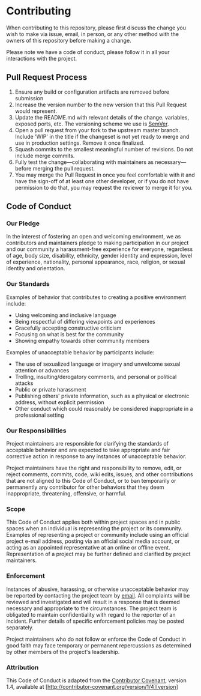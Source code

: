 # Contributing

When contributing to this repository, please first discuss the change you wish to make via issue,
email, in person, or any other method with the owners of this repository before making a change.

Please note we have a code of conduct, please follow it in all your interactions with the project.

## Pull Request Process

1. Ensure any build or configuration artifacts are removed before submission
2. Increase the version number to the new version that this Pull Request would represent.
3. Update the README.md with relevant details of the change.
   variables, exposed ports, etc.
   The versioning scheme we use is [SemVer](http://semver.org/).
4. Open a pull request from your fork to the upstream master branch.  Include 'WIP' in the title
   if the changeset is not yet ready to merge and use in production settings.  Remove it once finalized.
5. Squash commits to the smallest meaningful number of revisions.  Do not include merge commits.
6. Fully test the change—collaborating with maintainers as necessary—before merging the pull request.
7. You may merge the Pull Request in once you feel comfortable with it and have the sign-off of at
   least one other developer, or if you do not have permission to do that, you may request the
   reviewer to merge it for you.

## Code of Conduct

### Our Pledge

In the interest of fostering an open and welcoming environment, we as
contributors and maintainers pledge to making participation in our project and
our community a harassment-free experience for everyone, regardless of age, body
size, disability, ethnicity, gender identity and expression, level of experience,
nationality, personal appearance, race, religion, or sexual identity and
orientation.

### Our Standards

Examples of behavior that contributes to creating a positive environment
include:

* Using welcoming and inclusive language
* Being respectful of differing viewpoints and experiences
* Gracefully accepting constructive criticism
* Focusing on what is best for the community
* Showing empathy towards other community members

Examples of unacceptable behavior by participants include:

* The use of sexualized language or imagery and unwelcome sexual attention or
advances
* Trolling, insulting/derogatory comments, and personal or political attacks
* Public or private harassment
* Publishing others' private information, such as a physical or electronic
  address, without explicit permission
* Other conduct which could reasonably be considered inappropriate in a
  professional setting

### Our Responsibilities

Project maintainers are responsible for clarifying the standards of acceptable
behavior and are expected to take appropriate and fair corrective action in
response to any instances of unacceptable behavior.

Project maintainers have the right and responsibility to remove, edit, or
reject comments, commits, code, wiki edits, issues, and other contributions
that are not aligned to this Code of Conduct, or to ban temporarily or
permanently any contributor for other behaviors that they deem inappropriate,
threatening, offensive, or harmful.

### Scope

This Code of Conduct applies both within project spaces and in public spaces
when an individual is representing the project or its community. Examples of
representing a project or community include using an official project e-mail
address, posting via an official social media account, or acting as an appointed
representative at an online or offline event. Representation of a project may be
further defined and clarified by project maintainers.

### Enforcement

Instances of abusive, harassing, or otherwise unacceptable behavior may be
reported by contacting the project team by [email][email]. All
complaints will be reviewed and investigated and will result in a response that
is deemed necessary and appropriate to the circumstances. The project team is
obligated to maintain confidentiality with regard to the reporter of an incident.
Further details of specific enforcement policies may be posted separately.

Project maintainers who do not follow or enforce the Code of Conduct in good
faith may face temporary or permanent repercussions as determined by other
members of the project's leadership.

### Attribution

This Code of Conduct is adapted from the [Contributor Covenant][homepage], version 1.4,
available at [http://contributor-covenant.org/version/1/4][version]

[email]: mailto:info@my.wisc.edu
[homepage]: http://contributor-covenant.org
[version]: http://contributor-covenant.org/version/1/4/
